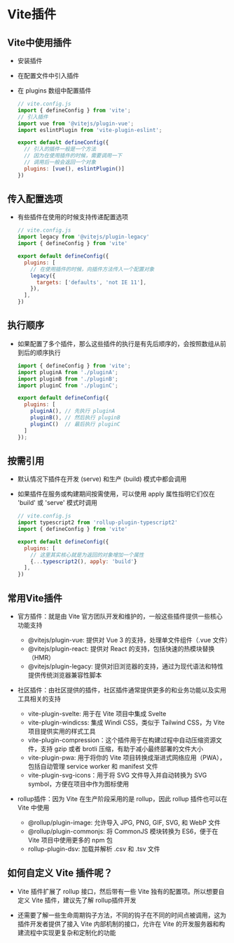 # Vite插件

## Vite中使用插件

+ 安装插件
+ 在配置文件中引入插件
+ 在 plugins 数组中配置插件

  ```js
  // vite.config.js
  import { defineConfig } from 'vite';
  // 引入插件
  import vue from '@vitejs/plugin-vue';
  import eslintPlugin from 'vite-plugin-eslint';

  export default defineConfig({
    // 引入的插件一般是一个方法
    // 因为在使用插件的时候，需要调用一下
    // 调用后一般会返回一个对象
    plugins: [vue(), eslintPlugin()]
  })
  ```

## 传入配置选项

+ 有些插件在使用的时候支持传递配置选项

  ```js
  // vite.config.js
  import legacy from '@vitejs/plugin-legacy'
  import { defineConfig } from 'vite'

  export default defineConfig({
    plugins: [
      // 在使用插件的时候，向插件方法传入一个配置对象
      legacy({
        targets: ['defaults', 'not IE 11'],
      }),
    ],
  })
  ```

## 执行顺序

+ 如果配置了多个插件，那么这些插件的执行是有先后顺序的，会按照数组从前到后的顺序执行

  ```js
  import { defineConfig } from 'vite';
  import pluginA from './pluginA';
  import pluginB from './pluginB';
  import pluginC from './pluginC';

  export default defineConfig({
    plugins: [
      pluginA(), // 先执行 pluginA
      pluginB(), // 然后执行 pluginB
      pluginC()  // 最后执行 pluginC
    ]
  });
  ```

## 按需引用

+ 默认情况下插件在开发 (serve) 和生产 (build) 模式中都会调用

+ 如果插件在服务或构建期间按需使用，可以使用 apply 属性指明它们仅在 'build' 或 'serve' 模式时调用

  ```js
  // vite.config.js
  import typescript2 from 'rollup-plugin-typescript2'
  import { defineConfig } from 'vite'

  export default defineConfig({
    plugins: [
      // 这里其实核心就是为返回的对象增加一个属性
      {...typescript2(), apply: 'build'}
    ],
  })
  ```

## 常用Vite插件

+ 官方插件：就是由 Vite 官方团队开发和维护的，一般这些插件提供一些核心功能支持

  + @vitejs/plugin-vue: 提供对 Vue 3 的支持，处理单文件组件（.vue 文件）
  + @vitejs/plugin-react: 提供对 React 的支持，包括快速的热模块替换（HMR）
  + @vitejs/plugin-legacy: 提供对旧浏览器的支持，通过为现代语法和特性提供传统浏览器兼容性脚本

+ 社区插件：由社区提供的插件，社区插件通常提供更多的和业务功能以及实用工具相关的支持

  + vite-plugin-svelte: 用于在 Vite 项目中集成 Svelte
  + vite-plugin-windicss: 集成 Windi CSS，类似于 Tailwind CSS，为 Vite 项目提供实用的样式工具
  + vite-plugin-compression：这个插件用于在构建过程中自动压缩资源文件，支持 gzip 或者 brotli 压缩，有助于减小最终部署的文件大小
  + vite-plugin-pwa: 用于将你的 Vite 项目转换成渐进式网络应用（PWA），包括自动管理 service worker 和 manifest 文件
  + vite-plugin-svg-icons：用于将 SVG 文件导入并自动转换为 SVG symbol，方便在项目中作为图标使用

+ rollup插件：因为 Vite 在生产阶段采用的是 rollup，因此 rollup 插件也可以在 Vite 中使用

  + @rollup/plugin-image: 允许导入 JPG, PNG, GIF, SVG, 和 WebP 文件
  + @rollup/plugin-commonjs: 将 CommonJS 模块转换为 ES6，便于在 Vite 项目中使用更多的 npm 包
  + rollup-plugin-dsv: 加载并解析 .csv 和 .tsv 文件

## 如何自定义 Vite 插件呢？

+ Vite 插件扩展了 rollup 接口，然后带有一些 Vite 独有的配置项。所以想要自定义 Vite 插件，建议先了解 rollup插件开发

+ 还需要了解一些生命周期钩子方法，不同的钩子在不同的时间点被调用，这为插件开发者提供了接入 Vite 内部机制的接口，允许在 Vite 的开发服务器和构建流程中实现更复杂和定制化的功能
